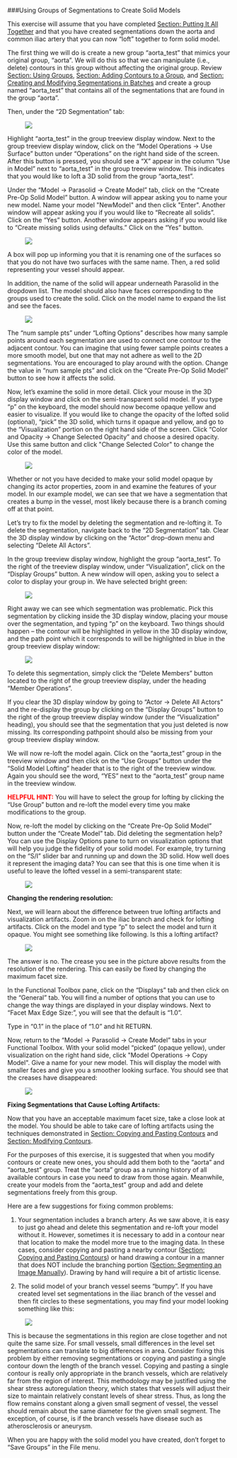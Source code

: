 ###Using Groups of Segmentations to Create Solid Models  

This exercise will assume that you have completed [Section: Putting It All Together](#modelingPuttingTogether) and that you have created segmentations down the aorta and common iliac artery that you can now “loft” together to form solid model.

The first thing we will do is create a new group “aorta\_test” that mimics your original group, “aorta”. We will do this so that we can manipulate (i.e., delete) contours in this group without affecting the original group. Review [Section: Using Groups](#modelingUsingGroups), [Section: Adding Contours to a Group](#modelingAddingToGroup), and [Section: Creating and Modifying Segmentations in Batches](#modelingBatch) and create a group named “aorta_test” that contains all of the segmentations that are found in the group “aorta”.

Then, under the “2D Segmentation” tab:

<figure>
  <img class="svImg svImgXl"  src="documentation/modeling/imgs/solid_modeling/creating_models/1.jpg"> 
  <figcaption class="svCaption" ></figcaption>
</figure>

Highlight “aorta\_test” in the group treeview display window. Next to the group treeview display window, click on the “Model Operations → Use Surface” button under “Operations” on the right hand side of the screen. After this button is pressed, you should see a “X” appear in the column “Use in Model” next to “aorta\_test” in the group treeview window. This indicates that you would like to loft a 3D solid from the group “aorta_test”.

Under the “Model → Parasolid → Create Model” tab, click on the “Create Pre-Op Solid Model” button. A window will appear asking you to name your new model. Name your model "NewModel" and then click "Enter". Another window will appear asking you if you would like to “Recreate all solids”. Click on the “Yes” button. Another window appears asking if you would like to “Create missing solids using defaults.” Click on the “Yes” button. 

<figure>
  <img class="svImg svImgXl"  src="documentation/modeling/imgs/solid_modeling/creating_models/2.jpg"> 
  <figcaption class="svCaption" ></figcaption>
</figure>

A box will pop up informing you that it is renaming one of the surfaces so that you do not have two surfaces with the same name. Then, a red solid representing your vessel should appear.

In addition, the name of the solid will appear underneath Parasolid in the dropdown list. The model should also have faces corresponding to the groups used to create the solid. Click on the model name to expand the list and see the faces.

<figure>
  <img class="svImg svImgXl"  src="documentation/modeling/imgs/solid_modeling/creating_models/2.5.jpg"> 
  <figcaption class="svCaption" ></figcaption>
</figure>

The “num sample pts” under “Lofting Options” describes how many sample points around each segmentation are used to connect one contour to the adjacent contour. You can imagine that using fewer sample points creates a more smooth model, but one that may not adhere as well to the 2D segmentations. You are encouraged to play around with the option. Change the value in “num sample pts” and click on the “Create Pre-Op Solid Model” button to see how it affects the solid.

Now, let’s examine the solid in more detail. Click your mouse in the 3D display window and click on the semi-transparent solid model. If you type “p” on the keyboard, the model should now become opaque yellow and easier to visualize. If you would like to change the opacity of the lofted solid (optional), “pick” the 3D solid, which turns it opaque and yellow, and go to the “Visualization” portion on the right hand side of the screen. Click “Color and Opacity → Change Selected Opacity” and choose a desired opacity. Use this same button and click "Change Selected Color" to change the color of the model. 

<figure>
  <img class="svImg svImgXl"  src="documentation/modeling/imgs/solid_modeling/creating_models/3.jpg"> 
  <figcaption class="svCaption" ></figcaption>
</figure>

Whether or not you have decided to make your solid model opaque by changing its actor properties, zoom in and examine the features of your model. In our example model, we can see that we have a segmentation that creates a bump in the vessel, most likely because there is a branch coming off at that point.

Let’s try to fix the model by deleting the segmentation and re-lofting it. To delete the segmentation, navigate back to the “2D Segmentation” tab. Clear the 3D display window by clicking on the “Actor” drop-down menu and selecting “Delete All Actors”.

In the group treeview display window, highlight the group “aorta_test”. To the right of the treeview display window, under “Visualization”, click on the “Display Groups” button. A new window will open, asking you to select a color to display your group in. We have selected bright green:

<figure>
  <img class="svImg svImgXl"  src="documentation/modeling/imgs/solid_modeling/creating_models/4.jpg"> 
  <figcaption class="svCaption" ></figcaption>
</figure>

Right away we can see which segmentation was problematic. Pick this segmentation by clicking inside the 3D display window, placing your mouse over the segmentation, and typing “p” on the keyboard. Two things should happen – the contour will be highlighted in yellow in the 3D display window, and the path point which it corresponds to will be highlighted in blue in the group treeview display window:

<figure>
  <img class="svImg svImgXl"  src="documentation/modeling/imgs/solid_modeling/creating_models/5.jpg"> 
  <figcaption class="svCaption" ></figcaption>
</figure>

To delete this segmentation, simply click the “Delete Members” button located to the right of the group treeview display, under the heading “Member Operations”.

If you clear the 3D display window by going to “Actor → Delete All Actors” and the re-display the group by clicking on the “Display Groups” button to the right of the group treeview display window (under the “Visualization” heading), you should see that the segmentation that you just deleted is now missing. Its corresponding pathpoint should also be missing from your group treeview display window.

We will now re-loft the model again. Click on the “aorta\_test” group in the treeview window and then click on the “Use Groups” button under the “Solid Model Lofting” header that is to the right of the treeview window. Again you should see the word, “YES” next to the “aorta_test” group name in the treeview window. 

<font color="red">**HELPFUL HINT:** </font> You will have to select the group for lofting by clicking the “Use Group” button and re-loft the model every time you make modifications to the group. 

Now, re-loft the model by clicking on the “Create Pre-Op Solid Model” button under the “Create Model” tab. Did deleting the segmentation help? You can use the Display Options pane to turn on visualization options that will help you judge the fidelity of your solid model. For example, try turning on the “S/I” slider bar and running up and down the 3D solid. How well does it represent the imaging data? You can see that this is one time when it is useful to leave the lofted vessel in a semi-transparent state:

<figure>
  <img class="svImg svImgXl"  src="documentation/modeling/imgs/solid_modeling/creating_models/6.jpg"> 
  <figcaption class="svCaption" ></figcaption>
</figure>

**Changing the rendering resolution:**

Next, we will learn about the difference between true lofting artifacts and visualization artifacts. Zoom in on the iliac branch and check for lofting artifacts. Click on the model and type “p” to select the model and turn it opaque. You might see something like following. Is this a lofting artifact?

<figure>
  <img class="svImg svImgXl"  src="documentation/modeling/imgs/solid_modeling/creating_models/7.jpg"> 
  <figcaption class="svCaption" ></figcaption>
</figure>

The answer is no. The crease you see in the picture above results from the resolution of the rendering. This can easily be fixed by changing the maximum facet size.

In the Functional Toolbox pane, click on the “Displays” tab and then click on the “General” tab. You will find a number of options that you can use to change the way things are displayed in your display windows. Next to “Facet Max Edge Size:”, you will see that the default is “1.0”. 

Type in “0.1” in the place of “1.0” and hit RETURN.

Now, return to the “Model → Parasolid → Create Model” tabs in your Functional Toolbox. With your solid model “picked” (opaque yellow), under visualization on the right hand side, click "Model Operations → Copy Model". Give a name for your new model. This will display the model with smaller faces and give you a smoother looking surface. You should see that the creases have disappeared:

<figure>
  <img class="svImg svImgXl"  src="documentation/modeling/imgs/solid_modeling/creating_models/8.jpg"> 
  <figcaption class="svCaption" ></figcaption>
</figure>

**Fixing Segmentations that Cause Lofting Artifacts:**

Now that you have an acceptable maximum facet size, take a close look at the model. You should be able to take care of lofting artifacts using the techniques demonstrated in [Section: Copying and Pasting Contours](#modelingCopyingPastingContours) and [Section: Modifying Contours](#modelingModifyingContours).

For the purposes of this exercise, it is suggested that when you modify contours or create new ones, you should add them both to the “aorta” and “aorta\_test” group. Treat the “aorta” group as a running history of all available contours in case you need to draw from those again. Meanwhile, create your models from the “aorta_test” group and add and delete segmentations freely from this group.

Here are a few suggestions for fixing common problems:

1.	Your segmentation includes a branch artery. As we saw above, it is easy to just go ahead and delete this segmentation and re-loft your model without it. However, sometimes it is necessary to add in a contour near that location to make the model more true to the imaging data. In these cases, consider copying and pasting a nearby contour ([Section: Copying and Pasting Contours](#modelingCopyingPastingContours)) or hand drawing a contour in a manner that does NOT include the branching portion ([Section: Segmenting an Image Manually](#modelingManual)). Drawing by hand will require a bit of artistic license.

2.	The solid model of your branch vessel seems “bumpy”. If you have created level set segmentations in the iliac branch of the vessel and then fit circles to these segmentations, you may find your model looking something like this:

<figure>
  <img class="svImg svImgMd"  src="documentation/modeling/imgs/solid_modeling/creating_models/9.jpg"> 
  <figcaption class="svCaption" ></figcaption>
</figure>

This is because the segmentations in this region are close together and not quite the same size. For small vessels, small differences in the level set segmentations can translate to big differences in area. Consider fixing this problem by either removing segmentations or copying and pasting a single contour down the length of the branch vessel. Copying and pasting a single contour is really only appropriate in the branch vessels, which are relatively far from the region of interest. This methodology may be justified using the shear stress autoregulation theory, which states that vessels will adjust their size to maintain relatively constant levels of shear stress. Thus, as long the flow remains constant along a given small segment of vessel, the vessel should remain about the same diameter for the given small segment. The exception, of course, is if the branch vessels have disease such as atherosclerosis or aneurysm. 

When you are happy with the solid model you have created, don’t forget to “Save Groups” in the File menu.
